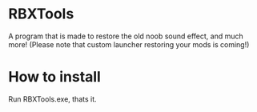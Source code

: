 # RBXTools
A program that is made to restore the old noob sound effect, and much more! (Please note that custom launcher restoring your mods is coming!)

# How to install
Run RBXTools.exe, thats it.
